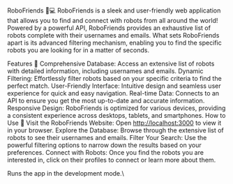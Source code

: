 
RoboFriends 🤖💻
RoboFriends is a sleek and user-friendly web application that allows you to find and connect with robots from all around the world! Powered by a powerful API, RoboFriends provides an exhaustive list of robots complete with their usernames and emails. What sets RoboFriends apart is its advanced filtering mechanism, enabling you to find the specific robots you are looking for in a matter of seconds.

Features 🚀
Comprehensive Database: Access an extensive list of robots with detailed information, including usernames and emails.
Dynamic Filtering: Effortlessly filter robots based on your specific criteria to find the perfect match.
User-Friendly Interface: Intuitive design and seamless user experience for quick and easy navigation.
Real-time Data: Connects to an API to ensure you get the most up-to-date and accurate information.
Responsive Design: RoboFriends is optimized for various devices, providing a consistent experience across desktops, tablets, and smartphones.
How to Use 🤔
Visit the RoboFriends Website: Open [http://localhost:3000](http://localhost:3000) to view it in your browser.
Explore the Database: Browse through the extensive list of robots to see their usernames and emails.
Filter Your Search: Use the powerful filtering options to narrow down the results based on your preferences.
Connect with Robots: Once you find the robots you are interested in, click on their profiles to connect or learn more about them.

Runs the app in the development mode.\

